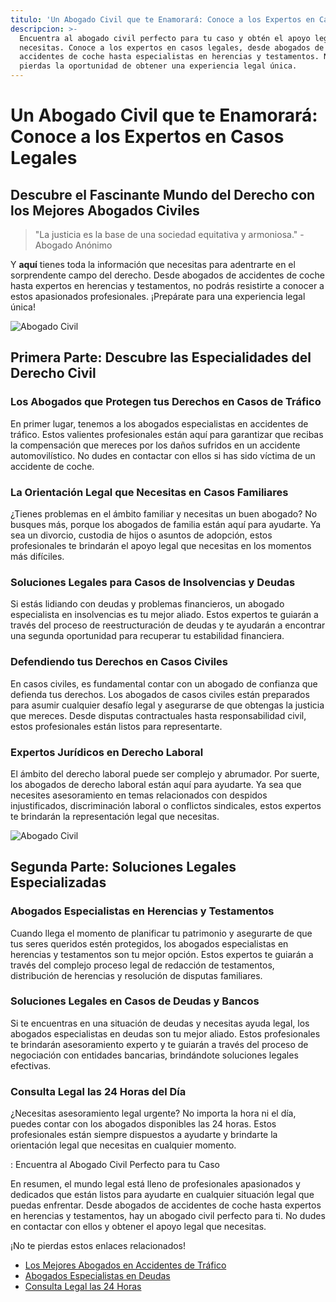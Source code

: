 ```yaml
---
titulo: 'Un Abogado Civil que te Enamorará: Conoce a los Expertos en Casos Legales'
descripcion: >-
  Encuentra al abogado civil perfecto para tu caso y obtén el apoyo legal que
  necesitas. Conoce a los expertos en casos legales, desde abogados de
  accidentes de coche hasta especialistas en herencias y testamentos. No te
  pierdas la oportunidad de obtener una experiencia legal única.
---
```


# Un Abogado Civil que te Enamorará: Conoce a los Expertos en Casos Legales

## Descubre el Fascinante Mundo del Derecho con los Mejores Abogados Civiles

> "La justicia es la base de una sociedad equitativa y armoniosa." - Abogado Anónimo

Y **aquí** tienes toda la información que necesitas para adentrarte en el sorprendente campo del derecho. Desde abogados de accidentes de coche hasta expertos en herencias y testamentos, no podrás resistirte a conocer a estos apasionados profesionales. ¡Prepárate para una experiencia legal única!

![Abogado Civil](./img/abogado-civil-1.webp)

## Primera Parte: Descubre las Especialidades del Derecho Civil

### Los Abogados que Protegen tus Derechos en Casos de Tráfico

En primer lugar, tenemos a los abogados especialistas en accidentes de tráfico. Estos valientes profesionales están aquí para garantizar que recibas la compensación que mereces por los daños sufridos en un accidente automovilístico. No dudes en contactar con ellos si has sido víctima de un accidente de coche.

### La Orientación Legal que Necesitas en Casos Familiares

¿Tienes problemas en el ámbito familiar y necesitas un buen abogado? No busques más, porque los abogados de familia están aquí para ayudarte. Ya sea un divorcio, custodia de hijos o asuntos de adopción, estos profesionales te brindarán el apoyo legal que necesitas en los momentos más difíciles.

### Soluciones Legales para Casos de Insolvencias y Deudas

Si estás lidiando con deudas y problemas financieros, un abogado especialista en insolvencias es tu mejor aliado. Estos expertos te guiarán a través del proceso de reestructuración de deudas y te ayudarán a encontrar una segunda oportunidad para recuperar tu estabilidad financiera.

### Defendiendo tus Derechos en Casos Civiles

En casos civiles, es fundamental contar con un abogado de confianza que defienda tus derechos. Los abogados de casos civiles están preparados para asumir cualquier desafío legal y asegurarse de que obtengas la justicia que mereces. Desde disputas contractuales hasta responsabilidad civil, estos profesionales están listos para representarte.

### Expertos Jurídicos en Derecho Laboral

El ámbito del derecho laboral puede ser complejo y abrumador. Por suerte, los abogados de derecho laboral están aquí para ayudarte. Ya sea que necesites asesoramiento en temas relacionados con despidos injustificados, discriminación laboral o conflictos sindicales, estos expertos te brindarán la representación legal que necesitas.

![Abogado Civil](./img/abogado-civil-2.webp)

## Segunda Parte: Soluciones Legales Especializadas

### Abogados Especialistas en Herencias y Testamentos

Cuando llega el momento de planificar tu patrimonio y asegurarte de que tus seres queridos estén protegidos, los abogados especialistas en herencias y testamentos son tu mejor opción. Estos expertos te guiarán a través del complejo proceso legal de redacción de testamentos, distribución de herencias y resolución de disputas familiares.

### Soluciones Legales en Casos de Deudas y Bancos

Si te encuentras en una situación de deudas y necesitas ayuda legal, los abogados especialistas en deudas son tu mejor aliado. Estos profesionales te brindarán asesoramiento experto y te guiarán a través del proceso de negociación con entidades bancarias, brindándote soluciones legales efectivas.

### Consulta Legal las 24 Horas del Día

¿Necesitas asesoramiento legal urgente? No importa la hora ni el día, puedes contar con los abogados disponibles las 24 horas. Estos profesionales están siempre dispuestos a ayudarte y brindarte la orientación legal que necesitas en cualquier momento.

: Encuentra al Abogado Civil Perfecto para tu Caso


En resumen, el mundo legal está lleno de profesionales apasionados y dedicados que están listos para ayudarte en cualquier situación legal que puedas enfrentar. Desde abogados de accidentes de coche hasta expertos en herencias y testamentos, hay un abogado civil perfecto para ti. No dudes en contactar con ellos y obtener el apoyo legal que necesitas.




¡No te pierdas estos enlaces relacionados!




- [Los Mejores Abogados en Accidentes de Tráfico](los-mejores-abogados-en-accidentes-de-trafico)
- [Abogados Especialistas en Deudas](abogados-especialistas-en-deudas)
- [Consulta Legal las 24 Horas](consulta-legal-las-24-horas)



